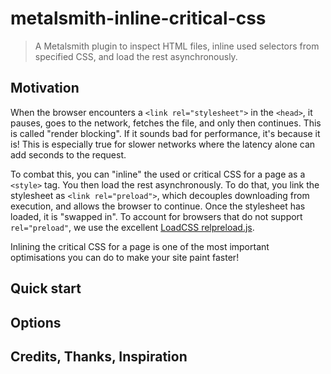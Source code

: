 # metalsmith-inline-critical-css

> A Metalsmith plugin to inspect HTML files, inline used selectors from specified CSS, and load the rest asynchronously.

## Motivation
When the browser encounters a `<link rel="stylesheet">` in the `<head>`, it pauses, goes to the network, fetches the file, and only then continues.
This is called "render blocking".
If it sounds bad for performance, it's because it is!
This is especially true for slower networks where the latency alone can add seconds to the request.

To combat this, you can "inline" the used or critical CSS for a page as a `<style>` tag.
You then load the rest asynchronously.
To do that, you link the stylesheet as `<link rel="preload">`, which decouples downloading from execution, and allows the browser to continue.
Once the stylesheet has loaded, it is "swapped in".
To account for browsers that do not support `rel="preload"`, we use the excellent [LoadCSS relpreload.js](https://github.com/filamentgroup/loadcss).

Inlining the critical CSS for a page is one of the most important optimisations you can do to make your site paint faster!

## Quick start

## Options

## Credits, Thanks, Inspiration
